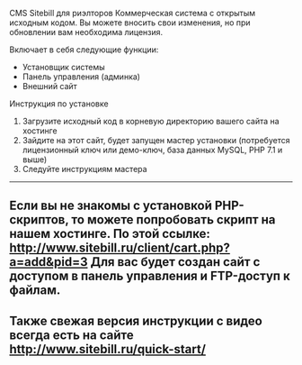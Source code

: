 CMS Sitebill для риэлторов 
Коммерческая система с открытым исходным кодом. Вы можете вносить свои изменения, но при обновлении вам необходима лицензия.

Включает в себя следующие функции:
-	Установщик системы
-	Панель управления (админка)
-	Внешний сайт


Инструкция по установке
1. Загрузите исходный код в корневую директорию вашего сайта на хостинге
2. Зайдите на этот сайт, будет запущен мастер установки (потребуется лицензионный ключ или демо-ключ, база данных MySQL, PHP 7.1 и выше)
3. Следуйте инструкциям мастера 
------------
Если вы не знакомы с установкой PHP-скриптов, то можете попробовать скрипт на нашем хостинге.
По этой ссылке: http://www.sitebill.ru/client/cart.php?a=add&pid=3 
Для вас будет создан сайт с доступом в панель управления и FTP-доступ к файлам.
------------
Также свежая версия инструкции с видео всегда есть на сайте http://www.sitebill.ru/quick-start/
------------
